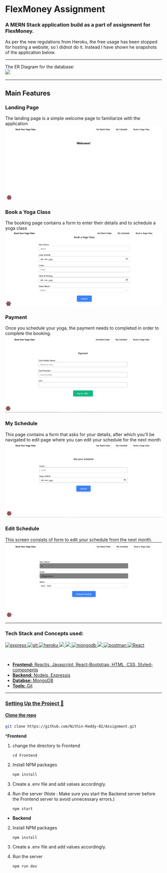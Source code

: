 # FlexMoney Assignment

### A MERN Stack application build as a part of assignment for FlexMoney.

As per the new regulations from Heroku, the free usage has been stopped for hosting a website, so I didnot do it. Instead I have shown he snapshots of the application below.

***
The ER Diagram for the database:
<br>
![](https://github.com/Nithin-Reddy-02/Assignment/blob/main/public/er.drawio.png)
***

## Main Features
### Landing Page
The landing page is a simple welcome page to familiarize with the application
<br>
![](https://github.com/Nithin-Reddy-02/Assignment/blob/main/public/landing.png)

### Book a Yoga Class
The booking page contains a form to enter their details and to schedule a yoga class
<br>
![](https://github.com/Nithin-Reddy-02/Assignment/blob/main/public/bookin.png)


### Payment
Once you schedule your yoga, the payment needs to completed in order to complete the booking.
<br>
![](https://github.com/Nithin-Reddy-02/Assignment/blob/main/public/payment.png)

### My Schedule
This page contains a form that asks for your details, after which you'll be navigated to edit page where you can edit your schedule for the next month
<br>
![](https://github.com/Nithin-Reddy-02/Assignment/blob/main/public/getschedule.png)

### Edit Schedule
This screen consists of form to edit your schedule from the next month.
<br>
![](https://github.com/Nithin-Reddy-02/Assignment/blob/main/public/editschedule.png)

***
### Tech Stack and Concepts used:

<p align="left"> <a href="https://expressjs.com" target="_blank"> <img src="https://www.vectorlogo.zone/logos/expressjs/expressjs-ar21.svg" alt="express" height="40"/> </a> <a href="https://git-scm.com/" target="_blank"> <img src="https://www.vectorlogo.zone/logos/git-scm/git-scm-icon.svg" alt="git" width="40" height="40"/> </a> <a href="https://heroku.com" target="_blank"> <img src="https://www.vectorlogo.zone/logos/heroku/heroku-icon.svg" alt="heroku" width="40" height="40"/> </a> <a href="https://www.w3.org/html/" target="_blank"> <img src="https://img.icons8.com/color/48/000000/html-5.png"/> </a> <a href="https://developer.mozilla.org/en-US/docs/Web/JavaScript" target="_blank"> <img src="https://img.icons8.com/color/48/000000/javascript.png"/> </a> <a href="https://www.mongodb.com/" target="_blank"> <img src="https://www.vectorlogo.zone/logos/mongodb/mongodb-icon.svg" alt="mongodb" width="50" height="50"/> </a> <a href="https://nodejs.org" target="_blank"> <img src="https://img.icons8.com/color/48/000000/nodejs.png"/> </a> <a href="https://postman.com" target="_blank"> <img src="https://www.vectorlogo.zone/logos/getpostman/getpostman-icon.svg" alt="postman" width="40" height="40"/> </a> <a href="https://reactjs.org/" target="_blank"> <img src="https://upload.wikimedia.org/wikipedia/commons/thumb/a/a7/React-icon.svg/1280px-React-icon.svg.png" alt="React" width="60" height="40"/> </p>
<br>

* __Frontend:__ Reactjs, Javascript, React-Bootstrap, HTML, CSS, Styled-components
* __Backend:__  Nodejs, Expressjs
* __Databse:__ MongoDB
* __Tools:__ Git

***
  ### Setting Up the Project 🔧


#### Clone the repo

   ```sh
   git clone https://github.com/Nithin-Reddy-02/Assignment.git
   ```
*__Frontend__
1. change the directory to Frontend
    ```
    cd Frontend
    ```
2. Install NPM packages

   ```sh
   npm install
   ```
3. Create a .env file and add values accordingly.
4. Run the server (Note : Make sure you start the Backend server before the Frontend server to avoid unnecessary errors.)
   ```
   npm start 
   ```

* __Backend__
2. Install NPM packages

   ```sh
   npm install
   ```
3. Create a .env file and add values accordingly.
4. Run the server 
   ```
   npm run dev 
   ```
